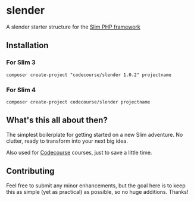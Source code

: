 # slender
A slender starter structure for the [Slim PHP framework](http://www.slimframework.com/)

## Installation

### For Slim 3

`composer create-project "codecourse/slender 1.0.2" projectname`

### For Slim 4

`composer create-project codecourse/slender projectname`

## What's this all about then?

The simplest boilerplate for getting started on a new Slim adventure. No clutter, ready to transform into your next big idea.

Also used for [Codecourse](https://www.codecourse.com) courses, just to save a little time.

## Contributing

Feel free to submit any minor enhancements, but the goal here is to keep this as simple (yet as practical) as possible, so no huge additions. Thanks!
